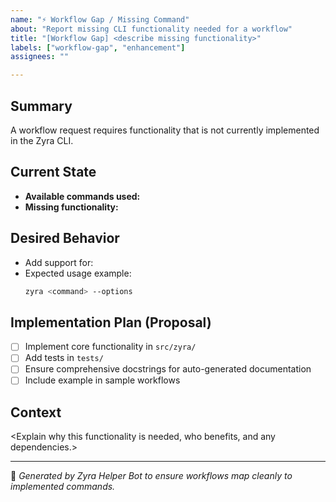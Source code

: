 ```yaml
---
name: "⚡ Workflow Gap / Missing Command"
about: "Report missing CLI functionality needed for a workflow"
title: "[Workflow Gap] <describe missing functionality>"
labels: ["workflow-gap", "enhancement"]
assignees: ""

---
```


## Summary
A workflow request requires functionality that is not currently implemented in the Zyra CLI.

## Current State
- **Available commands used:** <list existing commands from manifest>
- **Missing functionality:** <describe the missing step or CLI command>

## Desired Behavior
- Add support for: <new command or option>
- Expected usage example:
  ```bash
  zyra <command> --options
  ```

## Implementation Plan (Proposal)
- [ ] Implement core functionality in `src/zyra/`
- [ ] Add tests in `tests/`
- [ ] Ensure comprehensive docstrings for auto-generated documentation
- [ ] Include example in sample workflows

## Context
<Explain why this functionality is needed, who benefits, and any dependencies.>

---

🔗 *Generated by Zyra Helper Bot to ensure workflows map cleanly to implemented commands.*

